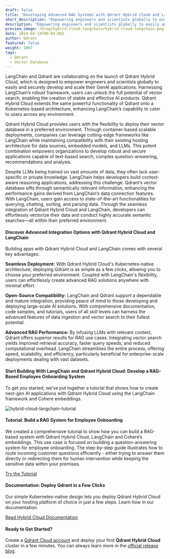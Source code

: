 ```yaml
---
draft: false
title: "Developing Advanced RAG Systems with Qdrant Hybrid Cloud and LangChain "
short_description: "Empowering engineers and scientists globally to easily and securely develop and scale their GenAI applications." 
description: "Empowering engineers and scientists globally to easily and securely develop and scale their GenAI applications."
preview_image: /blog/hybrid-cloud-langchain/hybrid-cloud-langchain.png
date: 2024-04-14T00:04:00Z
author: Qdrant
featured: false
weight: 1007
tags:
  - Qdrant
  - Vector Database
---
```


LangChain and Qdrant are collaborating on the launch of Qdrant Hybrid Cloud, which is designed to empower engineers and scientists globally to easily and securely develop and scale their GenAI applications. Harnessing LangChain’s robust framework, users can unlock the full potential of vector search, enabling the creation of stable and effective AI products. Qdrant Hybrid Cloud extends the same powerful functionality of Qdrant onto a Kubernetes-based architecture, enhancing LangChain’s capability to cater to users across any environment.

Qdrant Hybrid Cloud provides users with the flexibility to deploy their vector database in a preferred environment. Through container-based scalable deployments, companies can leverage cutting-edge frameworks like LangChain while maintaining compatibility with their existing hosting architecture for data sources, embedded models, and LLMs. This potent combination empowers organizations to develop robust and secure applications capable of text-based search, complex question-answering, recommendations and analysis.

Despite LLMs being trained on vast amounts of data, they often lack user-specific or private knowledge. LangChain helps developers build context-aware reasoning applications, addressing this challenge. Qdrant’s vector database sifts through semantically relevant information, enhancing the performance gains derived from LangChain’s data connection features. With LangChain, users gain access to state-of-the-art functionalities for querying, chatting, sorting, and parsing data. Through the seamless integration of Qdrant Hybrid Cloud and LangChain, developers can effortlessly vectorize their data and conduct highly accurate semantic searches—all within their preferred environment.

#### Discover Advanced Integration Options with Qdrant Hybrid Cloud and LangChain

Building apps with Qdrant Hybrid Cloud and LangChain comes with several key advantages:

**Seamless Deployment:** With Qdrant Hybrid Cloud's Kubernetes-native architecture, deploying Qdrant is as simple as a few clicks, allowing you to choose your preferred environment. Coupled with LangChain's flexibility, users can effortlessly create advanced RAG solutions anywhere with minimal effort.

**Open-Source Compatibility:** LangChain and Qdrant support a dependable and mature integration, providing peace of mind to those developing and deploying large-scale AI solutions. With comprehensive documentation, code samples, and tutorials, users of all skill levels can harness the advanced features of data ingestion and vector search to their fullest potential.

**Advanced RAG Performance:** By infusing LLMs with relevant context, Qdrant offers superior results for RAG use cases. Integrating vector search yields improved retrieval accuracy, faster query speeds, and reduced computational overhead. LangChain streamlines the entire process, offering speed, scalability, and efficiency, particularly beneficial for enterprise-scale deployments dealing with vast datasets.

#### Start Building With LangChain and Qdrant Hybrid Cloud: Develop a RAG-Based Employee Onboarding System

To get you started, we’ve put together a tutorial that shows how to create next-gen AI applications with Qdrant Hybrid Cloud using the LangChain framework and Cohere embeddings. 

![hybrid-cloud-langchain-tutorial](/blog/hybrid-cloud-langchain/hybrid-cloud-langchain-tutorial.png)

#### Tutorial: Build a RAG System for Employee Onboarding

We created a comprehensive tutorial to show how you can build a RAG-based system with Qdrant Hybrid Cloud, LangChain and Cohere’s embeddings. This use case is focused on building a question-answering system for employee onboarding. The step-by-step guide illustrates how to route incoming customer questions efficiently - either trying to answer them directly or redirecting them for human intervention while keeping the sensitive data within your premises.

[Try the Tutorial](/documentation/tutorials/natural-language-search-oracle-cloud-infrastructure-cohere-langchain/)

#### Documentation: Deploy Qdrant in a Few Clicks

Our simple Kubernetes-native design lets you deploy Qdrant Hybrid Cloud on your hosting platform of choice in just a few steps. Learn how in our documentation.

[Read Hybrid Cloud Documentation](/documentation/hybrid-cloud/)

#### Ready to Get Started?

Create a [Qdrant Cloud account](https://cloud.qdrant.io/login) and deploy your first **Qdrant Hybrid Cloud** cluster in a few minutes. You can always learn more in the [official release blog](/blog/hybrid-cloud/). 